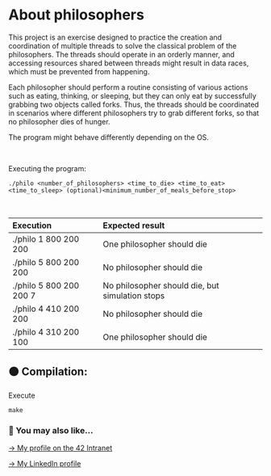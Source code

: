 # About philosophers
This project is an exercise designed to practice the creation and coordination of multiple threads to solve the classical problem of the philosophers. The threads should operate in an orderly manner, and accessing resources shared between threads might result in data races, which must be prevented from happening.

Each philosopher should perform a routine consisting of various actions such as eating, thinking, or sleeping, but they can only eat by successfully grabbing two objects called forks. Thus, the threads should be coordinated in scenarios where different philosophers try to grab different forks, so that no philosopher dies of hunger.

The program might behave differently depending on the OS.

<br>

Executing the program:
```
./philo <number_of_philosophers> <time_to_die> <time_to_eat> <time_to_sleep> (optional)<minimum_number_of_meals_before_stop>
```
<br>

| Execution | Expected result |
| :--- | :--- |
| ./philo 1 800 200 200 | One philosopher should die |
| ./philo 5 800 200 200 | No philosopher should die |
| ./philo 5 800 200 200 7 | No philosopher should die, but simulation stops |
| ./philo 4 410 200 200 | No philosopher should die |
| ./philo 4 310 200 100 | One philosopher should die |

## 🟠 Compilation:
Execute
```
make
```

### 🔄 You may also like...
[-> My profile on the 42 Intranet](https://profile.intra.42.fr/users/mgimon-c)

[-> My LinkedIn profile](https://www.linkedin.com/in/mgimon-c/)



